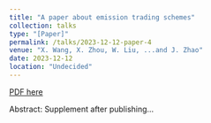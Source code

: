 ```yaml
---
title: "A paper about emission trading schemes"
collection: talks
type: "[Paper]"
permalink: /talks/2023-12-12-paper-4
venue: "X. Wang, X. Zhou, W. Liu, ...and J. Zhao"
date: 2023-12-12
location: "Undecided"
---
```


[PDF here](https://xiyuan-zhou.github.io/talks/)

Abstract: Supplement after publishing…
